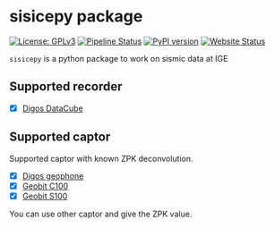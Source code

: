 # sisicepy package

[![License: GPLv3](https://img.shields.io/badge/license-GPLv3-blue.svg)](https://gricad-gitlab.univ-grenoble-alpes.fr/mecaiceige/tools/lib_python/sisicepy/-/blob/main/LICENSE?ref_type=heads)
[![Pipeline Status](https://gricad-gitlab.univ-grenoble-alpes.fr/mecaiceige/tools/lib_python/sisicepy/badges/main/pipeline.svg)](https://gricad-gitlab.univ-grenoble-alpes.fr/mecaiceige/tools/lib_python/sisicepy/-/commits/main)
[![PyPI version](https://badge.fury.io/py/sisicepy.svg)](https://badge.fury.io/py/sisicepy)
[![Website Status](https://img.shields.io/website-up-down-green-red/http/shields.io.svg)](https://sisicepy-mecaiceige-tools-lib-python-05c92b4e528b54a58eeb041fbc.gricad-pages.univ-grenoble-alpes.fr/)

`sisicepy` is a python package to work on sismic data at IGE

## Supported recorder

- [x] [Digos DataCube](https://digos.eu/the-seismic-data-recorder/)

## Supported captor

Supported captor with known ZPK deconvolution.

- [x] [Digos geophone](https://digos.eu/geophone/)
- [x] [Geobit C100](https://geobit-instruments.com/seismometers-seismic-sensors/)
- [x] [Geobit S100](https://geobit-instruments.com/seismometers-seismic-sensors/)

You can use other captor and give the ZPK value.

